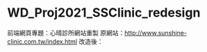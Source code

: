 # WD_Proj2021_SSClinic_redesign
前端網頁專題：心晴診所網站重製
原網站：http://www.sunshine-clinic.com.tw/index.html
改造後：